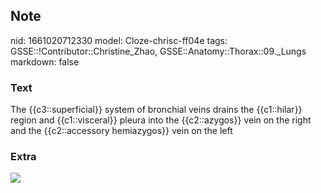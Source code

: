 ## Note
nid: 1661020712330
model: Cloze-chrisc-ff04e
tags: GSSE::!Contributor::Christine_Zhao, GSSE::Anatomy::Thorax::09._Lungs
markdown: false

### Text
The {{c3::superficial}} system of bronchial
veins drains the {{c1::hilar}} region and {{c1::visceral}} pleura into the
{{c2::azygos}} vein on the right and the {{c2::accessory hemiazygos}} vein on
the left

### Extra
<img src="paste-4c4bb066f611989adde160d0a8783c3b3980b5ff.jpg">
